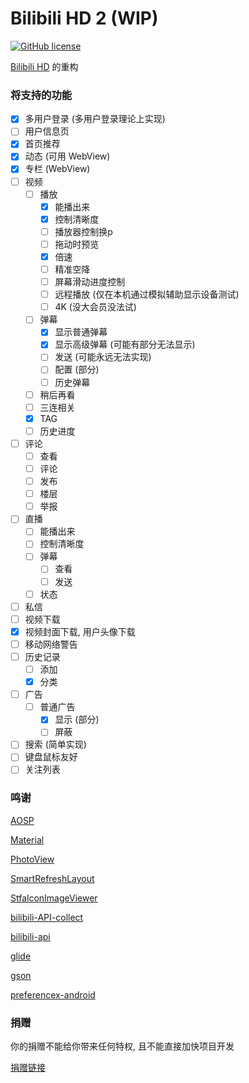 # Bilibili HD 2 (WIP)

[![GitHub license](https://img.shields.io/github/license/duzhaokun123/BilibiliHD2)](https://github.com/duzhaokun123/BilibiliHD2/blob/main/LICENSE)

[Bilibili HD](https://github.com/duzhaokun123/BilibiliHD) 的重构

### 将支持的功能
- [x] 多用户登录 (多用户登录理论上实现)
- [ ] 用户信息页
- [x] 首页推荐
- [x] 动态 (可用 WebView)
- [x] 专栏 (WebView)
- [ ] 视频
    - [ ] 播放
        - [x] 能播出来
        - [x] 控制清晰度
        - [ ] 播放器控制换p
        - [ ] 拖动时预览
        - [x] 倍速
        - [ ] 精准空降
        - [ ] 屏幕滑动进度控制
        - [ ] 远程播放 (仅在本机通过模拟辅助显示设备测试)
        - [ ] 4K (没大会员没法试)
    - [ ] 弹幕
        - [x] 显示普通弹幕
        - [x] 显示高级弹幕 (可能有部分无法显示)
        - [ ] 发送 (可能永远无法实现)
        - [ ] 配置 (部分)
        - [ ] 历史弹幕
    - [ ] 稍后再看
    - [ ] 三连相关
    - [x] TAG
    - [ ] 历史进度
- [ ] 评论
    - [ ] 查看
    - [ ] 评论
    - [ ] 发布
    - [ ] 楼层
    - [ ] 举报
- [ ] 直播
    - [ ] 能播出来
    - [ ] 控制清晰度
    - [ ] 弹幕
        - [ ] 查看
        - [ ] 发送
    - [ ] 状态
- [ ] 私信
- [ ] 视频下载
- [x] 视频封面下载, 用户头像下载
- [ ] 移动网络警告
- [ ] 历史记录
    - [ ] 添加
    - [x] 分类
- [ ] 广告
    - [ ] 普通广告
        - [x] 显示 (部分)
        - [ ] 屏蔽
- [ ] 搜索 (简单实现)
- [ ] 键盘鼠标友好
- [ ] 关注列表

### 鸣谢
[AOSP](https://source.android.com)

[Material](https://material.io)

[PhotoView](https://github.com/Baseflow/PhotoView)

[SmartRefreshLayout](https://github.com/scwang90/SmartRefreshLayout)

[StfalconImageViewer](https://github.com/stfalcon-studio/StfalconImageViewer)

[bilibili-API-collect](https://github.com/SocialSisterYi/bilibili-API-collect)

[bilibili-api](https://github.com/czp3009/bilibili-api)

[glide](https://bumptech.github.io/glide/)

[gson](https://github.com/google/gson)

[preferencex-android](https://github.com/takisoft/preferencex-android)

### 捐赠

你的捐赠不能给你带来任何特权, 且不能直接加快项目开发

[捐赠链接](https://duzhaokun123.github.io/donate.html)